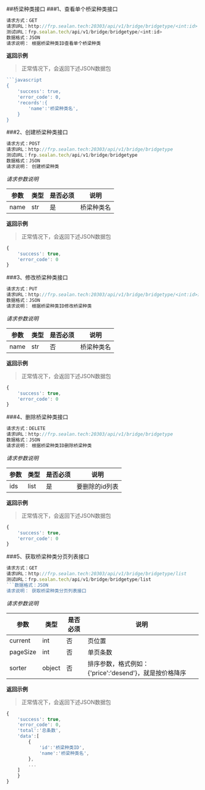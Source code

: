 ##桥梁种类接口
###1、查看单个桥梁种类接口
```javascript
请求方式：GET
请求URL：http://frp.sealan.tech:20303/api/v1/bridge/bridgetype/<int:id>
测试URL：frp.sealan.tech/api/v1/bridge/bridgetype/<int:id>
数据格式：JSON
请求说明： 根据桥梁种类ID查看单个桥梁种类
```
**返回示例**
> 正常情况下，会返回下述JSON数据包
```javascript
```javascript
{
	'success': true,
	'error_code': 0,
	'records':{
		'name':'桥梁种类名',
	}
}
```
###2、创建桥梁种类接口
```javascript
请求方式：POST
请求URL：http://frp.sealan.tech:20303/api/v1/bridge/bridgetype
测试URL：frp.sealan.tech/api/v1/bridge/bridgetype
数据格式：JSON
请求说明： 创建桥梁种类
```
*请求参数说明*

| 参数  | 类型   | 是否必须 | 说明        |
| ----- | ------ | -------- | ----------- |
|name|str|是|桥梁种类名|

**返回示例**
> 正常情况下，会返回下述JSON数据包
```javascript
{
	'success': true,
	'error_code': 0
}
```
###3、修改桥梁种类接口
```javascript
请求方式：PUT
请求URL：http://frp.sealan.tech:20303/api/v1/bridge/bridgetype/<int:id>测试URL：frp.sealan.tech/api/v1/bridge/bridgetype/<int:id>
数据格式：JSON
请求说明： 根据桥梁种类ID修改桥梁种类
```
*请求参数说明*

| 参数  | 类型   | 是否必须 | 说明        |
| ----- | ------ | -------- | ----------- |
|name|str|否|桥梁种类名|

**返回示例**
> 正常情况下，会返回下述JSON数据包
```javascript
{
	'success': true,
	'error_code': 0
}
```
###4、删除桥梁种类接口
```javascript
请求方式：DELETE
请求URL：http://frp.sealan.tech:20303/api/v1/bridge/bridgetype
数据格式：JSON
请求说明： 根据桥梁种类ID删除桥梁种类
```
*请求参数说明*

| 参数  | 类型   | 是否必须 | 说明        |
| ----- | ------ | -------- | ----------- |
|ids|list|是|要删除的id列表|
**返回示例**
> 正常情况下，会返回下述JSON数据包
```javascript
{
	'success': true,
	'error_code': 0
}
```
###5、获取桥梁种类分页列表接口
```javascript
请求方式：GET
请求URL：http://frp.sealan.tech:20303/api/v1/bridge/bridgetype/list
测试URL：frp.sealan.tech/api/v1/bridge/bridgetype/list
```数据格式：JSON
请求说明： 获取桥梁种类分页列表接口
```
*请求参数说明*

| 参数  | 类型   | 是否必须 | 说明        |
| ----- | ------ | -------- | ----------- |
|current|int|否|页位置|
|pageSize|int|否|单页条数|
|sorter|object|否|排序参数，格式例如：{'price':'desend'}，就是按价格降序|

**返回示例**
> 正常情况下，会返回下述JSON数据包
```javascript
{
	'success': true,
	'error_code': 0,
	'total':'总条数',
	'data':[
		{
			'id':'桥梁种类ID',
			'name':'桥梁种类名',
		},
		...
	]
	}
}
```
